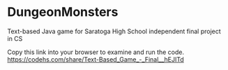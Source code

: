 # DungeonMonsters
Text-based Java game for Saratoga High School independent final project in CS

Copy this link into your browser to examine and run the code.
 https://codehs.com/share/Text-Based_Game_-_Final__hEJITd
